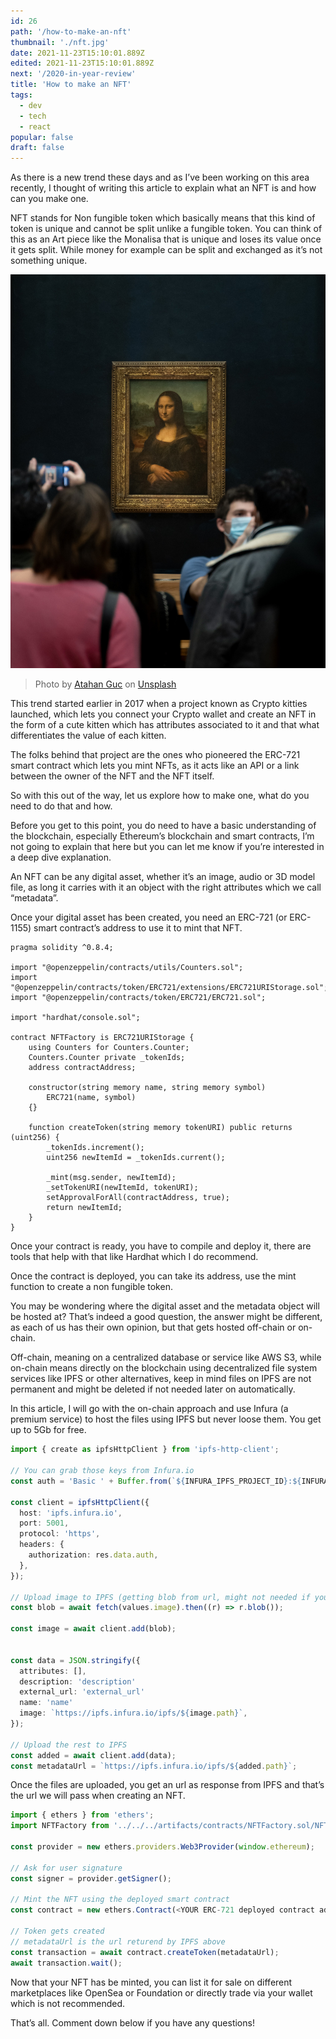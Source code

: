 ```yaml
---
id: 26
path: '/how-to-make-an-nft'
thumbnail: './nft.jpg'
date: 2021-11-23T15:10:01.889Z
edited: 2021-11-23T15:10:01.889Z
next: '/2020-in-year-review'
title: 'How to make an NFT'
tags:
  - dev
  - tech
  - react
popular: false
draft: false
---
```


As there is a new trend these days and as I’ve been working on this area recently, I thought of writing this article to explain what an NFT is and how can you make one.

NFT stands for Non fungible token which basically means that this kind of token is unique and cannot be split unlike a fungible token. You can think of this as an Art piece like the Monalisa that is unique and loses its value once it gets split. While money for example can be split and exchanged as it’s not something unique.

![How to make an NFT](nft.jpg 'How to make an NFT')

> Photo by [Atahan Guc](https://unsplash.com/@ataguan?utm_source=unsplash&utm_medium=referral&utm_content=creditCopyText) on [Unsplash](https://unsplash.com/s/photos/monalisa?utm_source=unsplash&utm_medium=referral&utm_content=creditCopyText)

This trend started earlier in 2017 when a project known as Crypto kitties launched, which lets you connect your Crypto wallet and create an NFT in the form of a cute kitten which has attributes associated to it and that what differentiates the value of each kitten.

The folks behind that project are the ones who pioneered the ERC-721 smart contract which lets you mint NFTs, as it acts like an API or a link between the owner of the NFT and the NFT itself.

So with this out of the way, let us explore how to make one, what do you need to do that and how.

Before you get to this point, you do need to have a basic understanding of the blockchain, especially Ethereum’s blockchain and smart contracts, I’m not going to explain that here but you can let me know if you’re interested in a deep dive explanation.

An NFT can be any digital asset, whether it’s an image, audio or 3D model file, as long it carries with it an object with the right attributes which we call “metadata”.

Once your digital asset has been created, you need an ERC-721 (or ERC-1155) smart contract’s address to use it to mint that NFT.

```solidity
pragma solidity ^0.8.4;

import "@openzeppelin/contracts/utils/Counters.sol";
import "@openzeppelin/contracts/token/ERC721/extensions/ERC721URIStorage.sol";
import "@openzeppelin/contracts/token/ERC721/ERC721.sol";

import "hardhat/console.sol";

contract NFTFactory is ERC721URIStorage {
    using Counters for Counters.Counter;
    Counters.Counter private _tokenIds;
    address contractAddress;

    constructor(string memory name, string memory symbol)
        ERC721(name, symbol)
    {}

    function createToken(string memory tokenURI) public returns (uint256) {
        _tokenIds.increment();
        uint256 newItemId = _tokenIds.current();

        _mint(msg.sender, newItemId);
        _setTokenURI(newItemId, tokenURI);
        setApprovalForAll(contractAddress, true);
        return newItemId;
    }
}
```

Once your contract is ready, you have to compile and deploy it, there are tools that help with that like Hardhat which I do recommend.

Once the contract is deployed, you can take its address, use the mint function to create a non fungible token.

You may be wondering where the digital asset and the metadata object will be hosted at? That’s indeed a good question, the answer might be different, as each of us has their own opinion, but that gets hosted off-chain or on-chain.

Off-chain, meaning on a centralized database or service like AWS S3, while on-chain means directly on the blockchain using decentralized file system services like IPFS or other alternatives, keep in mind files on IPFS are not permanent and might be deleted if not needed later on automatically.

In this article, I will go with the on-chain approach and use Infura (a premium service) to host the files using IPFS but never loose them. You get up to 5Gb for free.

```ts
import { create as ipfsHttpClient } from 'ipfs-http-client';

// You can grab those keys from Infura.io
const auth = 'Basic ' + Buffer.from(`${INFURA_IPFS_PROJECT_ID}:${INFURA_IPFS_PROJECT_SECRET}`).toString('base64');

const client = ipfsHttpClient({
  host: 'ipfs.infura.io',
  port: 5001,
  protocol: 'https',
  headers: {
    authorization: res.data.auth,
  },
});

// Upload image to IPFS (getting blob from url, might not needed if you already have the blob)
const blob = await fetch(values.image).then((r) => r.blob());

const image = await client.add(blob);


const data = JSON.stringify({
  attributes: [],
  description: 'description'
  external_url: 'external_url'
  name: 'name'
  image: `https://ipfs.infura.io/ipfs/${image.path}`,
});

// Upload the rest to IPFS
const added = await client.add(data);
const metadataUrl = `https://ipfs.infura.io/ipfs/${added.path}`;
```

Once the files are uploaded, you get an url as response from IPFS and that’s the url we will pass when creating an NFT.

```ts
import { ethers } from 'ethers';
import NFTFactory from '../../../artifacts/contracts/NFTFactory.sol/NFTFactory.json';

const provider = new ethers.providers.Web3Provider(window.ethereum);

// Ask for user signature
const signer = provider.getSigner();

// Mint the NFT using the deployed smart contract
const contract = new ethers.Contract(<YOUR ERC-721 deployed contract address>, NFTFactory.abi, signer);

// Token gets created
// metadataUrl is the url returend by IPFS above
const transaction = await contract.createToken(metadataUrl);
await transaction.wait();
```

Now that your NFT has be minted, you can list it for sale on different marketplaces like OpenSea or Foundation or directly trade via your wallet which is not recommended.

That’s all. Comment down below if you have any questions!
